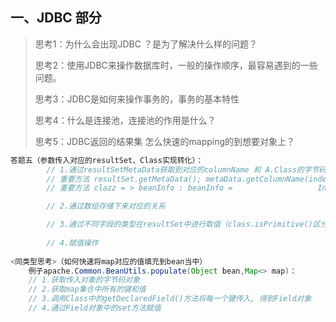 ## 一、JDBC 部分

> 思考1：为什么会出现JDBC ？是为了解决什么样的问题？
>
> 思考2：使用JDBC来操作数据库时，一般的操作顺序，最容易遇到的一些问题。
>
> 思考3：JDBC是如何来操作事务的，事务的基本特性
>
> 思考4：什么是连接池，连接池的作用是什么？
>
> 思考5：JDBC返回的结果集 怎么快速的mapping的到想要对象上？



```java
答题五（参数传入对应的resultSet、Class实现转化）：
		// 1.通过resultSetMetaData获取到对应的columnName 和 A.Class的字节码对象中的属性描述器PropertyDescriptor进行匹配
        // 重要方法 resultSet.getMetaData(); metaData.getColumnName(index)
        // 重要方法 clazz = > beanInfo : beanInfo = 				  Introspector.getBeanInfo(type); beanInfo.getPropertyDescriptors()

        // 2.通过数组存储下来对应的关系

        // 3.通过不同字段的类型在resultSet中进行取值（class.isPrimitive()区分是基本类型，Integer.Type(相当于int.class)、Integer.class）	
        
        // 4.赋值操作
    
<同类型思考>（如何快速将map对应的值填充到bean当中）
    例子apache.Common.BeanUtils.populate(Object bean,Map<> map)：
    // 1.获取传入对象的字节码对象
	// 2.获取map集合中所有的键和值
	// 3.调用Class中的getDeclaredField()方法将每一个键传入, 得到Field对象
	// 4.通过Field对象中的set方法赋值
```

